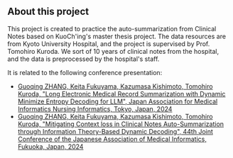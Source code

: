 ## About this project

This project is created to practice the auto-summarization from Clinical Notes based on KuoCh'ing's master thesis
project.
The data resources are from Kyoto University Hospital, and the project is supervised by Prof. Tomohiro Kuroda.
We sort of 10 years of clinical notes from the hospital, and the data is preprocessed by the hospital's staff.

It is related to the following conference presentation:

- [Guoqing ZHANG, Keita Fukuyama, Kazumasa Kishimoto, Tomohiro Kuroda, "Long Electronic Medical Record Summarization with Dynamic Minimize Entropy Decoding for LLM", Japan Association for Medical Informatics Nursing Informatics, Tokyo, Japan, 2024]()
- [Guoqing ZHANG, Keita Fukuyama, Kazumasa Kishimoto, Tomohiro Kuroda, "Mitigating Context loss in Clinical Notes Auto-Summarization through Information Theory-Based Dynamic Decoding", 44th Joint Conference of the Japanese Association of Medical Informatics, Fukuoka, Japan, 2024]()